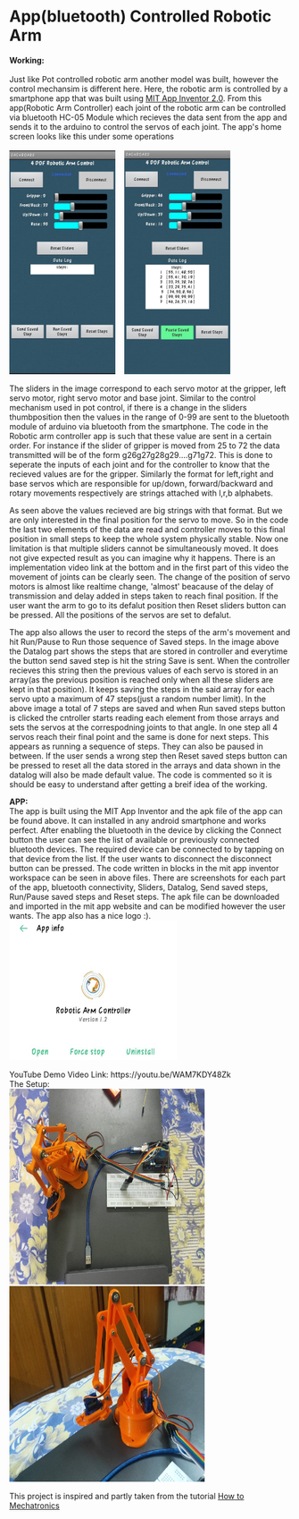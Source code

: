 # App(bluetooth) Controlled Robotic Arm 
<b>Working: </b><br><br>
Just like Pot controlled robotic arm another model was built, however the control mechansim is different here. Here, the robotic arm is controlled by a smartphone app that was built using <a href="https://appinventor.mit.edu/">MIT App Inventor 2.0</a>. From this app(Robotic Arm Controller) each joint of the robotic arm can be controlled via bluetooth HC-05 Module which recieves the data sent from the app and sends it to the arduino to control the servos of each joint. The app's home screen looks like this under some operations <br><br>
<img src="https://github.com/Ruthvik-1411/Robotic_Arm_Projects/blob/main/Bluetooth_Control/rap_bc%20ss03e.jpg?raw=true" height=400 width=190> &nbsp;&nbsp;
<img src="https://github.com/Ruthvik-1411/Robotic_Arm_Projects/blob/main/Bluetooth_Control/rap_bc%20ss01e.jpg?raw=true" height=400 width=190><br>
<p>The sliders in the image correspond to each servo motor at the gripper, left servo motor, right servo motor and base joint. Similar to the control mechanism used in pot control, if there is a change in the sliders thumbposition then the values in the range of 0-99 are sent to the bluetooth module of arduino via bluetooth from the smartphone.
The code in the Robotic arm controller app is such that these value are sent in a certain order. For instance if the slider of gripper is moved from 25 to 72 the data transmitted will be of the form g26g27g28g29....g71g72. This is done to seperate the inputs of each joint and for the controller to know that the recieved values are for the gripper. Similarly the format for left,right and base servos which are responsible for up/down, forward/backward and rotary movements respectively are strings attached with l,r,b alphabets.</p>
<p>As seen above the values recieved are big strings with that format. But we are only interested in the final position for the servo to move. So in the code the last two elements of the data are read and controller moves to this final position in small steps to keep the whole system physically stable. Now one limitation is that multiple sliders cannot be simultaneously moved. It does not give expected result as you can imagine why it happens. There is an implementation video link at the bottom and in the first part of this video the movement of joints can be clearly seen. The change of the position of servo motors is almost like realtime change, 'almost' beacause of the delay of transmission and delay added in steps taken to reach final position. If the user want the arm to go to its defalut position then Reset sliders button can be pressed. All the positions of the servos are set to defalut.</p>
<p>The app also allows the user to record the steps of the arm's movement and hit Run/Pause to Run those sequence of Saved steps. In the image above the Datalog part shows the steps that are stored in controller and everytime the button send saved step is hit the string Save is sent. When the controller recieves this string then the previous values of each servo is stored in an array(as the previous position is reached only when all these sliders are kept in that position). It keeps saving the steps in the said array for each servo upto a maximum of 47 steps(just a random number limit). In the above image a total of 7 steps are saved and when Run saved steps button is clicked the cntroller starts reading each element from those arrays and sets the servos at the correspodning joints to that angle. In one step all 4 servos reach their final point and the same is done for next steps. This appears as running a sequence of steps. They can also be paused in between. If the user sends a wrong step then Reset saved steps button can be pressed to reset all the data stored in the arrays and data shown in the datalog will also be made default value. The code is commented so it is should be easy to understand after getting a breif idea of the working. </p>
<b>APP:</b><br>
The app is built using the MIT App Inventor and the apk file of the app can be found above. It can installed in any android smartphone and works perfect. After enabling the bluetooth in the device by clicking the Connect button the user can see the list of available or previously connected bluetooth devices. The required device can be connected to by tapping on that device from the list. If the user wants to disconnect the disconnect button can be pressed. The code written in blocks in the mit app inventor workspace can be seen in above files. There are screenshots for each part of the app, bluetooth connectivity, Sliders, Datalog, Send saved steps, Run/Pause saved steps and Reset steps. The apk file can be downloaded and imported in the mit app website and can be modified however the user wants. The app also has a nice logo :).<br>
<img src="https://github.com/Ruthvik-1411/Robotic_Arm_Projects/blob/main/Bluetooth_Control/rap_bc%20appe.jpg?raw=true" height=250 width=300><br>
<p>YouTube Demo Video Link: https://youtu.be/WAM7KDY48Zk <br>
The Setup:<br>
<img src="https://github.com/Ruthvik-1411/Robotic_Arm_Projects/blob/main/Bluetooth_Control/rap_bc%20setup1e.jpg?raw=true" height=350 width=350> &nbsp;&nbsp;<img src="https://github.com/Ruthvik-1411/Robotic_Arm_Projects/blob/main/Bluetooth_Control/rap_bc%20setup2e.jpg?raw=true" height=350 width=350></p>
<p>This project is inspired and partly taken from the tutorial <a href="https://howtomechatronics.com/tutorials/arduino/diy-arduino-robot-arm-with-smartphone-control/">How to Mechatronics</a></p>
